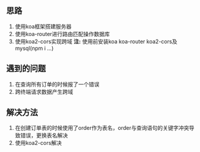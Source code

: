 ## 思路
  1. 使用koa框架搭建服务器
  2. 使用koa-router进行路由匹配操作数据库
  3. 使用koa2-cors实现跨域
  **注:** 使用前安装koa koa-router koa2-cors及mysql(npm i ...)
## 遇到的问题
  1. 在查询所有订单的时候报了一个错误
  2. 跨终端请求数据产生跨域
## 解决方法
  1. 在创建订单表的时候使用了order作为表名，order与查询语句的关键字冲突导致错误，更换表名解决
  2. 使用koa2-cors解决